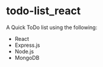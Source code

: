 # todo-list_react

A Quick ToDo list using the following:

- React 
- Express.js
- Node.js 
- MongoDB
